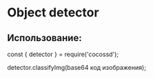 # Object detector
## Использование:
const { detector } = require('cocossd');

detector.classifyImg(base64 код изображения);
